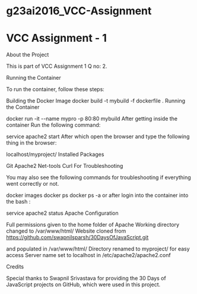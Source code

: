 # g23ai2016_VCC-Assignment
VCC Assignment - 1
==========================

About the Project

This is part of VCC Assignment 1 Q no: 2.

Running the Container

To run the container, follow these steps:

Building the Docker Image
docker build -t mybuild -f dockerfile .
Running the Container

docker run -it --name mypro -p 80:80 mybuild
After getting inside the container Run the following command:

service apache2 start
After which open the browser and type the following thing in the browser:

localhost/myproject/
Installed Packages

Git
Apache2
Net-tools
Curl
For Troubleshooting

You may also see the following commands for troubleshooting if everything went correctly or not.

docker images
docker ps
docker ps -a
or after login into the container into the bash :

service apache2 status
Apache Configuration

Full permissions given to the home folder of Apache Working directory changed to /var/www/html/ Website cloned from https://github.com/swapnilsparsh/30DaysOfJavaScript.git 

and populated in /var/www/html/ Directory renamed to myproject/ for easy access Server name set to localhost in /etc/apache2/apache2.conf

Credits

Special thanks to Swapnil Srivastava for providing the 30 Days of JavaScript projects on GitHub, which were used in this project.
